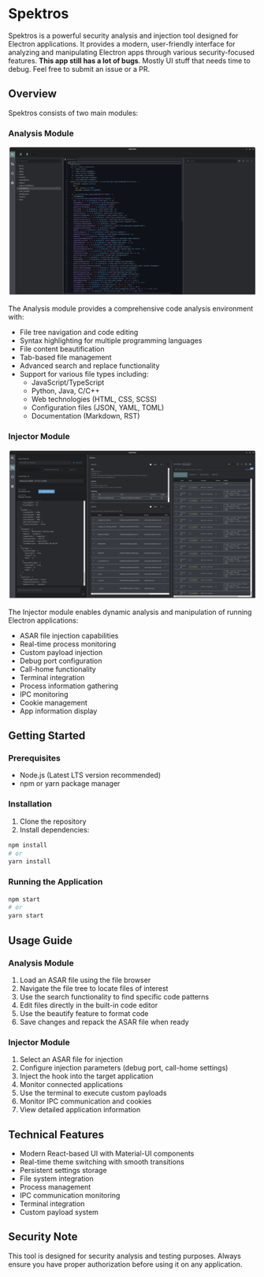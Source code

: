 # Spektros

Spektros is a powerful security analysis and injection tool designed for Electron applications. It provides a modern, user-friendly interface for analyzing and manipulating Electron apps through various security-focused features. __This app still has a lot of bugs__. Mostly UI stuff that needs time to debug. Feel free to submit an issue or a PR. 

## Overview

Spektros consists of two main modules:

### Analysis Module
![Analysis Module](./docs/analysis.png)

The Analysis module provides a comprehensive code analysis environment with:
- File tree navigation and code editing
- Syntax highlighting for multiple programming languages
- File content beautification
- Tab-based file management
- Advanced search and replace functionality
- Support for various file types including:
  - JavaScript/TypeScript
  - Python, Java, C/C++
  - Web technologies (HTML, CSS, SCSS)
  - Configuration files (JSON, YAML, TOML)
  - Documentation (Markdown, RST)

### Injector Module
![Injector Module](./docs/injection.png)

The Injector module enables dynamic analysis and manipulation of running Electron applications:
- ASAR file injection capabilities
- Real-time process monitoring
- Custom payload injection
- Debug port configuration
- Call-home functionality
- Terminal integration
- Process information gathering
- IPC monitoring
- Cookie management
- App information display

## Getting Started

### Prerequisites
- Node.js (Latest LTS version recommended)
- npm or yarn package manager

### Installation
1. Clone the repository
2. Install dependencies:
```bash
npm install
# or
yarn install
```

### Running the Application
```bash
npm start
# or
yarn start
```

## Usage Guide

### Analysis Module
1. Load an ASAR file using the file browser
2. Navigate the file tree to locate files of interest
3. Use the search functionality to find specific code patterns
4. Edit files directly in the built-in code editor
5. Use the beautify feature to format code
6. Save changes and repack the ASAR file when ready

### Injector Module
1. Select an ASAR file for injection
2. Configure injection parameters (debug port, call-home settings)
3. Inject the hook into the target application
4. Monitor connected applications
5. Use the terminal to execute custom payloads
6. Monitor IPC communication and cookies
7. View detailed application information

## Technical Features

- Modern React-based UI with Material-UI components
- Real-time theme switching with smooth transitions
- Persistent settings storage
- File system integration
- Process management
- IPC communication monitoring
- Terminal integration
- Custom payload system

## Security Note

This tool is designed for security analysis and testing purposes. Always ensure you have proper authorization before using it on any application.

